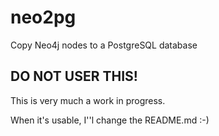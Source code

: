 # neo2pg
Copy Neo4j nodes to a PostgreSQL database

## DO NOT USER THIS! ##

This is very much a work in progress.

When it's usable, I''l change the README.md :-)